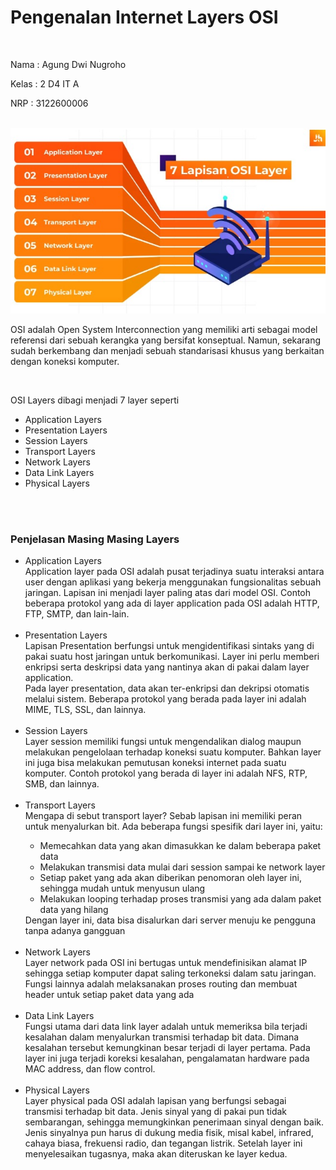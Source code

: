 <h1>Pengenalan Internet Layers OSI</h1>
</br>
<p>Nama : Agung Dwi Nugroho</p>
<p>Kelas : 2 D4 IT A</p>
<p>NRP : 3122600006</p>

</br>

<div style="text-align:center">
  <img src="./assets/tugas1/osi-layer.jpeg" />
</div>

<p>OSI adalah Open System Interconnection yang memiliki arti sebagai model referensi dari sebuah kerangka yang bersifat konseptual. Namun, sekarang sudah berkembang dan menjadi sebuah standarisasi khusus yang berkaitan dengan koneksi komputer. </p>
</br>

<p>OSI Layers dibagi menjadi 7 layer seperti</p>
<ul>
  <li>Application Layers</li>
  <li>Presentation Layers</li>
  <li>Session Layers</li>
  <li>Transport Layers</li>
  <li>Network Layers</li>
  <li>Data Link Layers</li>
  <li>Physical Layers</li>
</ul>

</br></br>

<h3>Penjelasan Masing Masing Layers</h3>

<ul>
  <li>
    Application Layers
    <div>
      Application layer pada OSI adalah pusat terjadinya suatu interaksi antara user dengan aplikasi yang bekerja menggunakan fungsionalitas sebuah jaringan. Lapisan ini menjadi layer paling atas dari model OSI. Contoh beberapa protokol yang ada di layer application pada OSI adalah HTTP, FTP, SMTP, dan lain-lain. 
    </div>
  </li>
  </br>
  <li>
    Presentation Layers
    <div>
      Lapisan Presentation berfungsi untuk mengidentifikasi sintaks yang di pakai suatu host jaringan untuk berkomunikasi. Layer ini perlu memberi enkripsi serta deskripsi data yang nantinya akan di pakai dalam layer application.
      </br>
      Pada layer presentation, data akan ter-enkripsi dan dekripsi otomatis melalui sistem. Beberapa protokol yang berada pada layer ini adalah MIME, TLS, SSL, dan lainnya. 
    </div>
  </li>
  </br>
  <li>
    Session Layers
    <div>
      Layer session memiliki fungsi untuk mengendalikan dialog maupun melakukan pengelolaan terhadap koneksi suatu komputer. Bahkan layer ini juga bisa melakukan pemutusan koneksi internet pada suatu komputer. Contoh protokol yang berada di layer ini adalah NFS, RTP, SMB, dan lainnya. 
    </div>
  </li>
  </br>
  <li>
    Transport Layers
    <div>
      Mengapa di sebut transport layer? Sebab lapisan ini memiliki peran untuk menyalurkan bit. Ada beberapa fungsi spesifik dari layer ini, yaitu:
      <ul>
        <li>Memecahkan data yang akan dimasukkan ke dalam beberapa paket data</li>
        <li>Melakukan transmisi data mulai dari session sampai ke network layer</li>
        <li>Setiap paket yang ada akan diberikan penomoran oleh layer ini, sehingga mudah untuk menyusun ulang</li>
        <li>Melakukan looping terhadap proses transmisi yang ada dalam paket data yang hilang</li>
      </ul>
      Dengan layer ini, data bisa disalurkan dari server menuju ke pengguna tanpa adanya gangguan
    </div>
  </li>
  </br>
  <li>
    Network Layers
    <div>
      Layer network pada OSI ini bertugas untuk mendefinisikan alamat IP sehingga setiap komputer dapat saling terkoneksi dalam satu jaringan. Fungsi lainnya adalah melaksanakan proses routing dan membuat header untuk setiap paket data yang ada
    </div>
  </li>
  </br>
  <li>
    Data Link Layers
    <div>
      Fungsi utama dari data link layer adalah untuk memeriksa bila terjadi kesalahan dalam menyalurkan transmisi terhadap bit data. Dimana kesalahan tersebut kemungkinan besar terjadi di layer pertama. Pada layer ini juga terjadi koreksi kesalahan, pengalamatan hardware pada MAC address, dan flow control.
    </div>
  </li>
  </br>
  <li>
    Physical Layers
    <div>
     Layer physical pada OSI adalah lapisan yang berfungsi sebagai transmisi terhadap bit data. Jenis sinyal yang di pakai pun tidak sembarangan, sehingga memungkinkan penerimaan sinyal dengan baik. 
    </br>
    Jenis sinyalnya pun harus di dukung media fisik, misal kabel, infrared, cahaya biasa, frekuensi radio, dan tegangan listrik. Setelah layer ini menyelesaikan tugasnya, maka akan diteruskan ke layer kedua.
    </div>
  </li>
  
</ul>
